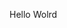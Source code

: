 Hello Wolrd





























































































































































































































































































































































































































































































































































































































































































































































































































































































































































































































































































































































































































































































































































































































































































































































































































































































































































































































































































































































































































































































































































































































































































































































































































































































































































































































































































































































































































































































































































































































































































































































































































































































































































































































































































































































































































































































































































































































































































































































































































































































































































































































































































































































































































































































































































































































































































































































































































































































































































































































































